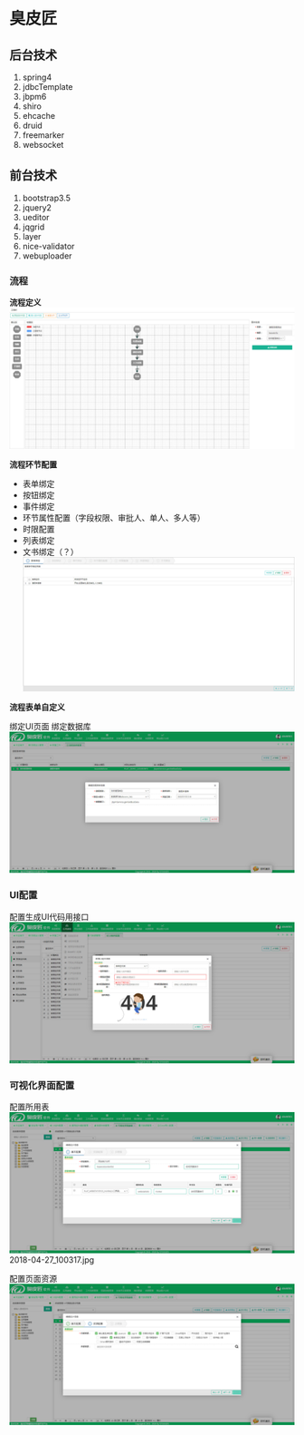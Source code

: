 # 臭皮匠

## 后台技术

1. spring4
2. jdbcTemplate
3. jbpm6
4. shiro
5. ehcache
6. druid
7. freemarker
8. websocket

## 前台技术

1. bootstrap3.5
2. jquery2
3. ueditor
4. jqgrid
5. layer
6. nice-validator
7. webuploader

### 流程

**流程定义**
![bpm-config](./images/2018-04-27_093833.jpg)

**流程环节配置**

- 表单绑定
- 按钮绑定
- 事件绑定
- 环节属性配置（字段权限、审批人、单人、多人等）
- 时限配置
- 列表绑定
- 文书绑定（？）
![bpm-active](./images/2018-04-27_093945.jpg)

**流程表单自定义**

绑定UI页面 绑定数据库
![bpm-form-edit](./images/2018-04-27_093525.jpg)

### UI配置
配置生成UI代码用接口
![ui-config](./images/2018-04-27_094714.jpg)

### 可视化界面配置
配置所用表
![ui-db](./images/2018-04-27_100317.jpg)
2018-04-27_100317.jpg

配置页面资源
![ui-res](./images/2018-04-27_100351.jpg)













